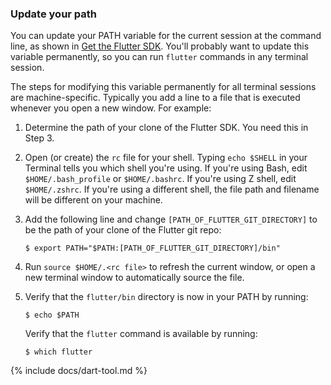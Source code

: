 ### Update your path

You can update your PATH variable for the current session at
the command line, as shown in [Get the Flutter SDK][].
You'll probably want to update this variable permanently,
so you can run `flutter` commands in any terminal session.

The steps for modifying this variable permanently for
all terminal sessions are machine-specific.
Typically you add a line to a file that is executed
whenever you open a new window. For example:

 1. Determine the path of your clone of the Flutter SDK.
    You need this in Step 3.
 2. Open (or create) the `rc` file for your shell.
    Typing `echo $SHELL` in your Terminal tells you
    which shell you're using.
    If you're using Bash,
    edit `$HOME/.bash_profile` or `$HOME/.bashrc`.
    If you're using Z shell, edit `$HOME/.zshrc`.
    If you're using a different shell, the file path
    and filename will be different on your machine.
 3. Add the following line and change
    `[PATH_OF_FLUTTER_GIT_DIRECTORY]` to be
    the path of your clone of the Flutter git repo:

    ```terminal
    $ export PATH="$PATH:[PATH_OF_FLUTTER_GIT_DIRECTORY]/bin"
    ```

 4. Run `source $HOME/.<rc file>`
    to refresh the current window,
    or open a new terminal window to
    automatically source the file.
 5. Verify that the `flutter/bin` directory
    is now in your PATH by running:

    ```terminal
    $ echo $PATH
    ```
    Verify that the `flutter` command is available by running:

    ```terminal
    $ which flutter
    ```

{% include docs/dart-tool.md %}

[Get the Flutter SDK]: #get-sdk
